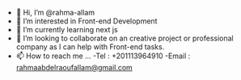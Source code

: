 - 👋 Hi, I’m @rahma-allam
- 👀 I’m interested in Front-end Development
- 🌱 I’m currently learning next js
- 💞️ I’m looking to collaborate on an creative project or professional company as I can help with Front-end tasks. 
- 📫 How to reach me ...
     -Tel :  +201113964910
     -Email : rahmaabdelraoufallam@gmail.com

<!---
rahma-allam/rahma-allam is a ✨ special ✨ repository because its `README.md` (this file) appears on your GitHub profile.
You can click the Preview link to take a look at your changes.
--->
